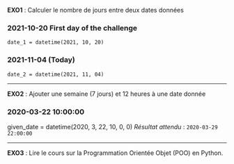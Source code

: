 **EXO1** :  Calculer le nombre de jours entre deux dates données<br>


### 2021-10-20 First day of the challenge
`date_1 = datetime(2021, 10, 20)`

### 2021-11-04 (Today)
`date_2 = datetime(2021, 11, 04)`

<hr>

**EXO2** : Ajouter une semaine (7 jours) et 12 heures à une date donnée <br>

### 2020-03-22 10:00:00
given_date = datetime(2020, 3, 22, 10, 0, 0)
*Résultat attendu* : `2020-03-29 22:00:00`

<hr>

**EXO3** : Lire le cours sur la Programmation Orientée Objet (POO) en Python.